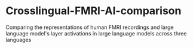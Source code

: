 # Crosslingual-FMRI-AI-comparison
Comparing the representations of human FMRI recordings and large language model's layer activations in large language models across three languages
